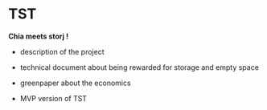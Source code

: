 # TST

**Chia meets storj !**

- description of the project

- technical document about being rewarded for storage and empty space

- greenpaper about the economics

- MVP version of TST

